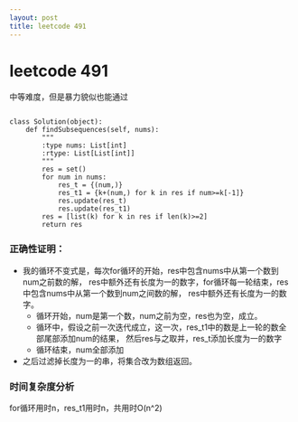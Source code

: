```yaml
---
layout: post
title: leetcode 491
---
```

# leetcode 491

中等难度，但是暴力貌似也能通过

```python3

class Solution(object):
    def findSubsequences(self, nums):
        """
        :type nums: List[int]
        :rtype: List[List[int]]
        """
        res = set()
        for num in nums:
            res_t = {(num,)}
            res_t1 = {k+(num,) for k in res if num>=k[-1]}
            res.update(res_t)
            res.update(res_t1)
        res = [list(k) for k in res if len(k)>=2]
        return res

```

### 正确性证明：

- 我的循环不变式是，每次for循环的开始，res中包含nums中从第一个数到num之前数的解，
res中额外还有长度为一的数字，for循环每一轮结束，res中包含nums中从第一个数到num之间数的解，
res中额外还有长度为一的数字。
  - 循环开始，num是第一个数，num之前为空，res也为空，成立。
  - 循环中，假设之前一次迭代成立，这一次，res_t1中的数是上一轮的数全部尾部添加num的结果，
然后res与之取并，res_t添加长度为一的数字
  - 循环结束，num全部添加
- 之后过滤掉长度为一的串，将集合改为数组返回。


### 时间复杂度分析

for循环用时n，res_t1用时n，共用时O(n^2)


